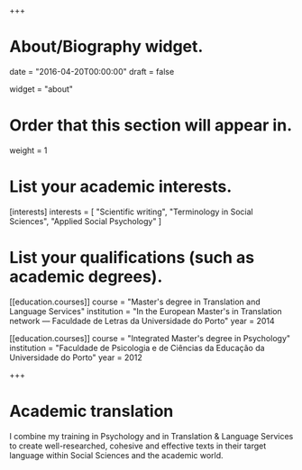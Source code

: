 +++
# About/Biography widget.

date = "2016-04-20T00:00:00"
draft = false

widget = "about"

# Order that this section will appear in.
weight = 1

# List your academic interests.
[interests]
  interests = [
    "Scientific writing",
    "Terminology in Social Sciences",
    "Applied Social Psychology"
  ]

# List your qualifications (such as academic degrees).
[[education.courses]]
  course = "Master's degree in Translation and Language Services"
  institution = "In the European Master's in Translation network — Faculdade de Letras da Universidade do Porto"
  year = 2014

[[education.courses]]
  course = "Integrated Master's degree in Psychology"
  institution = "Faculdade de Psicologia e de Ciências da Educação da Universidade do Porto"
  year = 2012
 
+++

# Academic translation

I combine my training in Psychology and in Translation & Language Services to create well-researched, cohesive and effective texts in their target language within Social Sciences and the academic world.